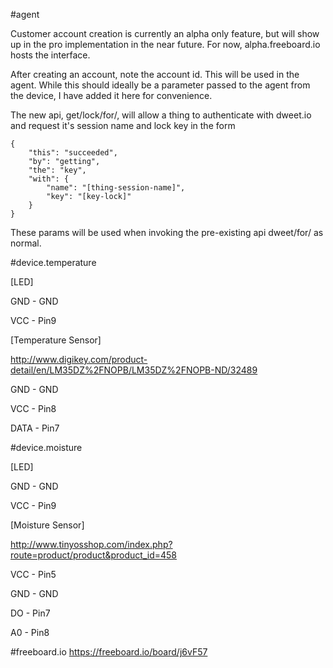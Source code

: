 #agent

Customer account creation is currently an alpha only feature, but will show up in the pro implementation in the near future.
For now, alpha.freeboard.io hosts the interface.

After creating an account, note the account id.  This will be used in the agent.  While this should ideally be a parameter 
passed to the agent from the device, I have added it here for convenience.

The new api, get/lock/for/, will allow a thing to authenticate with dweet.io and request it's session name and lock key
in the form

```
{
    "this": "succeeded",
    "by": "getting",
    "the": "key",
    "with": {
        "name": "[thing-session-name]",
        "key": "[key-lock]"
    }
}
```

These params will be used when invoking the pre-existing api dweet/for/ as normal.

#device.temperature

[LED]

GND - GND

VCC - Pin9

[Temperature Sensor]

http://www.digikey.com/product-detail/en/LM35DZ%2FNOPB/LM35DZ%2FNOPB-ND/32489

GND - GND

VCC - Pin8

DATA - Pin7

#device.moisture

[LED]

GND - GND

VCC - Pin9

[Moisture Sensor]

http://www.tinyosshop.com/index.php?route=product/product&product_id=458

VCC - Pin5

GND - GND

DO - Pin7

A0 - Pin8

#freeboard.io
https://freeboard.io/board/j6vF57

